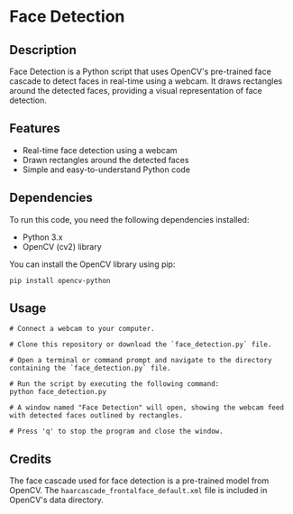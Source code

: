 # Face Detection


## Description

Face Detection is a Python script that uses OpenCV's pre-trained face cascade to detect faces in real-time using a webcam. It draws rectangles around the detected faces, providing a visual representation of face detection.

## Features

- Real-time face detection using a webcam
- Drawn rectangles around the detected faces
- Simple and easy-to-understand Python code


## Dependencies

To run this code, you need the following dependencies installed:

- Python 3.x
- OpenCV (cv2) library

You can install the OpenCV library using pip:

```shell
pip install opencv-python
```

## Usage

```shell
# Connect a webcam to your computer.

# Clone this repository or download the `face_detection.py` file.

# Open a terminal or command prompt and navigate to the directory containing the `face_detection.py` file.

# Run the script by executing the following command:
python face_detection.py

# A window named "Face Detection" will open, showing the webcam feed with detected faces outlined by rectangles.

# Press 'q' to stop the program and close the window.

```

## Credits

The face cascade used for face detection is a pre-trained model from OpenCV. The `haarcascade_frontalface_default.xml` file is included in OpenCV's data directory.


